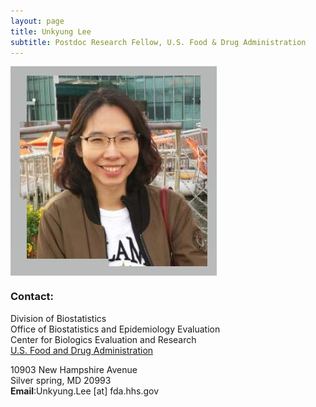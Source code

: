 ```yaml
---
layout: page
title: Unkyung Lee
subtitle: Postdoc Research Fellow, U.S. Food & Drug Administration
---
```


<img align="center" src="img/UnkyungLee.jpg" alt="" with="250">

### Contact:
Division of Biostatistics<br/>
Office of Biostatistics and Epidemiology Evaluation<br/>
Center for Biologics Evaluation and Research<br/> 
[U.S. Food and Drug Administration](https://www.fda.gov/)

10903 New Hampshire Avenue<br/>
Silver spring, MD 20993 <br/>
**Email**:Unkyung.Lee [at] fda.hhs.gov 
 
		
     
